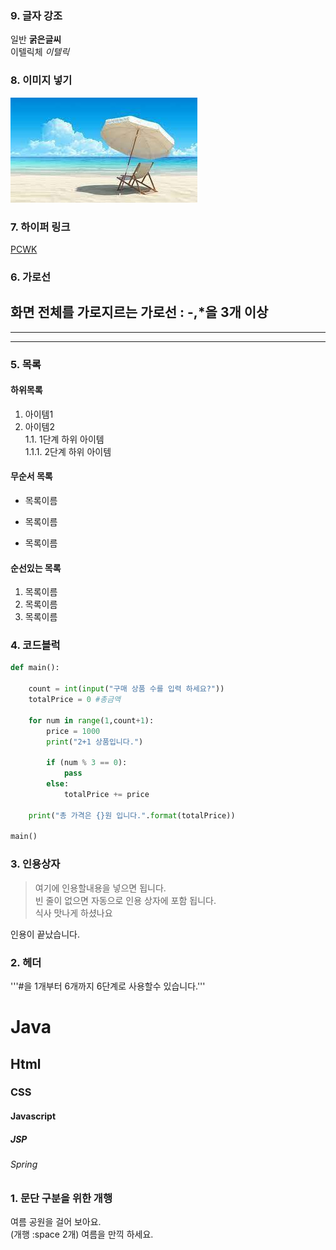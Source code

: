 
### 9. 글자 강조
일반 **굵은글씨**  
이텔릭체 *이텔릭*  

### 8. 이미지 넣기
![여름](https://github.com/zigoom/markdownTest/blob/main/abc.jpeg)

### 7. 하이퍼 링크
[PCWK](https://cafe.daum.net/pcwk)


### 6. 가로선
화면 전체를 가로지르는 가로선  : -,*을 3개 이상
---
***
---

### 5. 목록
#### 하위목록
1.  아이템1  
1.  아이템2  
  1.1.  1단계 하위 아이템  
    1.1.1.  2단계 하위 아이템  

#### 무순서 목록
* 목록이름
- 목록이름
+ 목록이름 

#### 순선있는 목록
1. 목록이름
1. 목록이름
1. 목록이름



### 4. 코드블럭
```python
def main():

    count = int(input("구매 상품 수를 입력 하세요?"))
    totalPrice = 0 #총금액

    for num in range(1,count+1):
        price = 1000
        print("2+1 상품입니다.")

        if (num % 3 == 0):
            pass
        else:
            totalPrice += price

    print("총 가격은 {}원 입니다.".format(totalPrice))

main()
```

### 3. 인용상자
> 여기에 인용할내용을 넣으면 됩니다.  
> 빈 줄이 없으면 자동으로 인용 상자에 포함 됩니다.  
식사 맛나게 하셨나요

인용이 끝났습니다.  


### 2. 헤더
'''#을 1개부터 6개까지 6단계로 사용할수 있습니다.'''
# Java
## Html
### CSS
#### Javascript
##### JSP
###### Spring



### 1. 문단 구분을 위한 개행
여름 공원을 걸어 보아요.  
(개행 :space 2개)
여름을 만끽 하세요.
